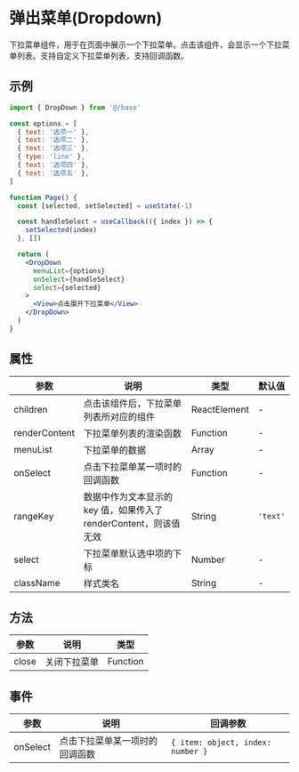 # 弹出菜单(Dropdown)

下拉菜单组件，用于在页面中展示一个下拉菜单。点击该组件，会显示一个下拉菜单列表。支持自定义下拉菜单列表，支持回调函数。

## 示例

```jsx
import { DropDown } from '@/base'

const options = [
  { text: '选项一' },
  { text: '选项二' },
  { text: '选项三' },
  { type: 'line' },
  { text: '选项四' },
  { text: '选项五' },
]

function Page() {
  const [selected, setSelected] = useState(-1)

  const handleSelect = useCallback(({ index }) => {
    setSelected(index)
  }, [])

  return (
    <DropDown
      menuList={options}
      onSelect={handleSelect}
      select={selected}
    >
      <View>点击展开下拉菜单</View>
    </DropDown>
  )
}
```

## 属性

| 参数 | 说明 | 类型 | 默认值 |
| --- | --- | --- | --- |
| children | 点击该组件后，下拉菜单列表所对应的组件 | ReactElement | - |
| renderContent | 下拉菜单列表的渲染函数 | Function | - |
| menuList | 下拉菜单的数据 | Array | - |
| onSelect | 点击下拉菜单某一项时的回调函数 | Function | - |
| rangeKey | 数据中作为文本显示的 key 值，如果传入了 renderContent，则该值无效 | String | `'text'` |
| select | 下拉菜单默认选中项的下标 | Number | - |
| className | 样式类名 | String | - |

## 方法

| 参数 | 说明 | 类型 |
| --- | --- | --- |
| close | 关闭下拉菜单 | Function |

## 事件

| 参数 | 说明 | 回调参数 |
| --- | --- | --- |
| onSelect | 点击下拉菜单某一项时的回调函数 | `{ item: object, index: number }` |
